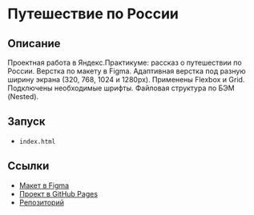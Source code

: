 # Путешествие по России

## Описание

Проектная работа в Яндекс.Практикуме: рассказ о путешествии по России. Верстка по макету в Figma. Адаптивная верстка под разную ширину экрана (320, 768, 1024 и 1280px). Применены Flexbox и Grid. Подключены необходимые шрифты. Файловая структура по БЭМ (Nested).

## Запуск

* `index.html`

## Ссылки

* [Макет в Figma](https://www.figma.com/file/5S2WSbEFL6awjVWJ0NWL8Q/Sprint-3_-Russia-_-desktop-mobile?node-id=28503%3A0)
* [Проект в GitHub Pages](https://d-ogarkov.github.io/russian-travel/)
* [Репозиторий](https://github.com/d-ogarkov/russian-travel)
